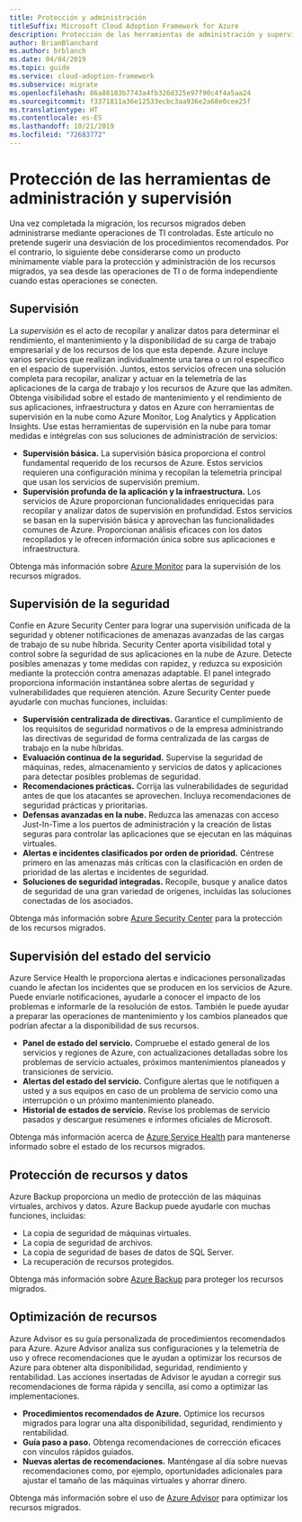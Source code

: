 ```yaml
---
title: Protección y administración
titleSuffix: Microsoft Cloud Adoption Framework for Azure
description: Protección de las herramientas de administración y supervisión
author: BrianBlanchard
ms.author: brblanch
ms.date: 04/04/2019
ms.topic: guide
ms.service: cloud-adoption-framework
ms.subservice: migrate
ms.openlocfilehash: 86a88183b7743a4fb326d325e97f90c4f4a5aa24
ms.sourcegitcommit: f3371811a36e12533ecbc3aa936e2a68e0cee25f
ms.translationtype: HT
ms.contentlocale: es-ES
ms.lasthandoff: 10/21/2019
ms.locfileid: "72683772"
---
```

# <a name="secure-monitoring-and-management-tools"></a>Protección de las herramientas de administración y supervisión

Una vez completada la migración, los recursos migrados deben administrarse mediante operaciones de TI controladas. Este artículo no pretende sugerir una desviación de los procedimientos recomendados. Por el contrario, lo siguiente debe considerarse como un producto mínimamente viable para la protección y administración de los recursos migrados, ya sea desde las operaciones de TI o de forma independiente cuando estas operaciones se conecten.

## <a name="monitoring"></a>Supervisión

La *supervisión* es el acto de recopilar y analizar datos para determinar el rendimiento, el mantenimiento y la disponibilidad de su carga de trabajo empresarial y de los recursos de los que esta depende. Azure incluye varios servicios que realizan individualmente una tarea o un rol específico en el espacio de supervisión. Juntos, estos servicios ofrecen una solución completa para recopilar, analizar y actuar en la telemetría de las aplicaciones de la carga de trabajo y los recursos de Azure que las admiten. Obtenga visibilidad sobre el estado de mantenimiento y el rendimiento de sus aplicaciones, infraestructura y datos en Azure con herramientas de supervisión en la nube como Azure Monitor, Log Analytics y Application Insights. Use estas herramientas de supervisión en la nube para tomar medidas e intégrelas con sus soluciones de administración de servicios:

- **Supervisión básica.** La supervisión básica proporciona el control fundamental requerido de los recursos de Azure. Estos servicios requieren una configuración mínima y recopilan la telemetría principal que usan los servicios de supervisión premium.
- **Supervisión profunda de la aplicación y la infraestructura.** Los servicios de Azure proporcionan funcionalidades enriquecidas para recopilar y analizar datos de supervisión en profundidad. Estos servicios se basan en la supervisión básica y aprovechan las funcionalidades comunes de Azure. Proporcionan análisis eficaces con los datos recopilados y le ofrecen información única sobre sus aplicaciones e infraestructura.

Obtenga más información sobre [Azure Monitor](https://docs.microsoft.com/azure/azure-monitor/overview) para la supervisión de los recursos migrados.

## <a name="security-monitoring"></a>Supervisión de la seguridad

Confíe en Azure Security Center para lograr una supervisión unificada de la seguridad y obtener notificaciones de amenazas avanzadas de las cargas de trabajo de su nube híbrida. Security Center aporta visibilidad total y control sobre la seguridad de sus aplicaciones en la nube de Azure. Detecte posibles amenazas y tome medidas con rapidez, y reduzca su exposición mediante la protección contra amenazas adaptable. El panel integrado proporciona información instantánea sobre alertas de seguridad y vulnerabilidades que requieren atención. Azure Security Center puede ayudarle con muchas funciones, incluidas:

- **Supervisión centralizada de directivas.** Garantice el cumplimiento de los requisitos de seguridad normativos o de la empresa administrando las directivas de seguridad de forma centralizada de las cargas de trabajo en la nube híbridas.
- **Evaluación continua de la seguridad.** Supervise la seguridad de máquinas, redes, almacenamiento y servicios de datos y aplicaciones para detectar posibles problemas de seguridad.
- **Recomendaciones prácticas.** Corrija las vulnerabilidades de seguridad antes de que los atacantes se aprovechen. Incluya recomendaciones de seguridad prácticas y prioritarias.
- **Defensas avanzadas en la nube.** Reduzca las amenazas con acceso Just-In-Time a los puertos de administración y la creación de listas seguras para controlar las aplicaciones que se ejecutan en las máquinas virtuales.
- **Alertas e incidentes clasificados por orden de prioridad.** Céntrese primero en las amenazas más críticas con la clasificación en orden de prioridad de las alertas e incidentes de seguridad.
- **Soluciones de seguridad integradas.** Recopile, busque y analice datos de seguridad de una gran variedad de orígenes, incluidas las soluciones conectadas de los asociados.

Obtenga más información sobre [Azure Security Center](https://docs.microsoft.com/azure/security-center) para la protección de los recursos migrados.

## <a name="service-health-monitoring"></a>Supervisión del estado del servicio

Azure Service Health le proporciona alertas e indicaciones personalizadas cuando le afectan los incidentes que se producen en los servicios de Azure. Puede enviarle notificaciones, ayudarle a conocer el impacto de los problemas e informarle de la resolución de estos. También le puede ayudar a preparar las operaciones de mantenimiento y los cambios planeados que podrían afectar a la disponibilidad de sus recursos.

- **Panel de estado del servicio.** Compruebe el estado general de los servicios y regiones de Azure, con actualizaciones detalladas sobre los problemas de servicio actuales, próximos mantenimientos planeados y transiciones de servicio.
- **Alertas del estado del servicio.** Configure alertas que le notifiquen a usted y a sus equipos en caso de un problema de servicio como una interrupción o un próximo mantenimiento planeado.
- **Historial de estados de servicio.** Revise los problemas de servicio pasados y descargue resúmenes e informes oficiales de Microsoft.

Obtenga más información acerca de [Azure Service Health](https://docs.microsoft.com/azure/service-health) para mantenerse informado sobre el estado de los recursos migrados.

## <a name="protect-assets-and-data"></a>Protección de recursos y datos

Azure Backup proporciona un medio de protección de las máquinas virtuales, archivos y datos. Azure Backup puede ayudarle con muchas funciones, incluidas:

- La copia de seguridad de máquinas virtuales.
- La copia de seguridad de archivos.
- La copia de seguridad de bases de datos de SQL Server.
- La recuperación de recursos protegidos.

Obtenga más información sobre [Azure Backup](https://docs.microsoft.com/azure/backup) para proteger los recursos migrados.

## <a name="optimize-resources"></a>Optimización de recursos

Azure Advisor es su guía personalizada de procedimientos recomendados para Azure. Azure Advisor analiza sus configuraciones y la telemetría de uso y ofrece recomendaciones que le ayudan a optimizar los recursos de Azure para obtener alta disponibilidad, seguridad, rendimiento y rentabilidad. Las acciones insertadas de Advisor le ayudan a corregir sus recomendaciones de forma rápida y sencilla, así como a optimizar las implementaciones.

- **Procedimientos recomendados de Azure.** Optimice los recursos migrados para lograr una alta disponibilidad, seguridad, rendimiento y rentabilidad.
- **Guía paso a paso.** Obtenga recomendaciones de corrección eficaces con vínculos rápidos guiados.
- **Nuevas alertas de recomendaciones.** Manténgase al día sobre nuevas recomendaciones como, por ejemplo, oportunidades adicionales para ajustar el tamaño de las máquinas virtuales y ahorrar dinero.

Obtenga más información sobre el uso de [Azure Advisor](https://docs.microsoft.com/azure/advisor/advisor-overview) para optimizar los recursos migrados.
